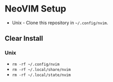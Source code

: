 # NeoVIM Setup

* Unix - Clone this repository in `~/.config/nvim`.


## Clear Install

### Unix 

* `rm -rf ~/.config/nvim`
* `rm -rf ~/.local/share/nvim`
* `rm -rf ~/.local/state/nvim`

